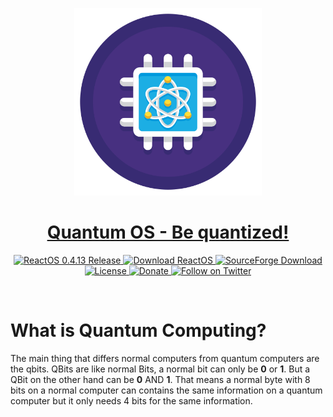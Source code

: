 <p align=center>
  <img src="assets/Quantum.png" width="300" height="300"/>
  <a href="https://www.quantum-os.org"><h1 align=center>Quantum OS - Be quantized!</h1></a>
</p>

<p align=center>
  <a href="https://reactos.org/project-news/reactos-0413-released/">
    <img alt="ReactOS 0.4.13 Release" src="https://img.shields.io/badge/release-0.4.13-0688CB.svg">
  </a>
  <a href="https://reactos.org/download/">
    <img alt="Download ReactOS" src="https://img.shields.io/badge/download-latest-0688CB.svg">
  </a>
  <a href="https://sourceforge.net/projects/reactos/">
    <img alt="SourceForge Download" src="https://img.shields.io/sourceforge/dm/reactos.svg?colorB=0688CB">
  </a>
  <a href="https://github.com/reactos/reactos/blob/master/COPYING">
    <img alt="License" src="https://img.shields.io/badge/license-GNU_GPL_2.0-0688CB.svg">
  </a>
  <a href="https://reactos.org/donate/">
    <img alt="Donate" src="https://img.shields.io/badge/%24-donate-E44E4A.svg">
  </a>
  <a href="https://twitter.com/reactos">
    <img alt="Follow on Twitter" src="https://img.shields.io/twitter/follow/reactos.svg?style=social&label=Follow%20%40reactos">
  </a>
</p>
<br />

# What is Quantum Computing?
The main thing that differs normal computers from quantum computers are the qbits. QBits are like normal Bits, a normal bit can only be <b>0</b> or <b>1</b>.
But a QBit on the other hand can be <b>0</b> AND <b>1</b>. That means a normal byte with 8 bits on a normal computer can contains the same information on a quantum computer but it only needs 4 bits for the same information.

